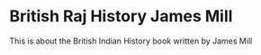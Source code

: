 # British Raj History James Mill
This is about the British Indian History book written by James Mill
